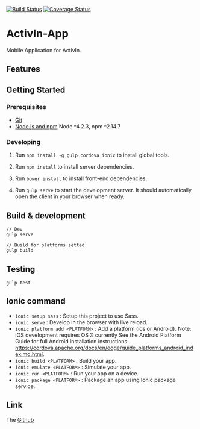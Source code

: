 [![Build Status](https://travis-ci.org/AdrienEtienne/activin-app.svg?branch=master)](https://travis-ci.org/AdrienEtienne/activin-app)
[![Coverage Status](https://coveralls.io/repos/github/AdrienEtienne/activin-app/badge.svg?branch=master)](https://coveralls.io/github/AdrienEtienne/activin-app?branch=master)

# ActivIn-App

Mobile Application for ActivIn.

## Features

## Getting Started

### Prerequisites

- [Git](https://git-scm.com/)
- [Node.js and npm](nodejs.org) Node ^4.2.3, npm ^2.14.7

### Developing

1. Run `npm install -g gulp cordova ionic` to install global tools.
 
2. Run `npm install` to install server dependencies.

3. Run `bower install` to install front-end dependencies.

4. Run `gulp serve` to start the development server. It should automatically open the client in your browser when ready.

## Build & development

    // Dev
    gulp serve

    // Build for platforms setted
    gulp build

## Testing

    gulp test

## Ionic command

 * `ionic setup sass` : Setup this project to use Sass.
 * `ionic serve` : Develop in the browser with live reload.
 * `ionic platform add <PLATFORM>` : Add a platform (ios or Android). 
   Note: iOS development requires OS X currently
   See the Android Platform Guide for full Android installation instructions:
   https://cordova.apache.org/docs/en/edge/guide_platforms_android_index.md.html.
 * `ionic build <PLATFORM>` : Build your app.
 * `ionic emulate <PLATFORM>` : Simulate your app.
 * `ionic run <PLATFORM>` : Run your app on a device.
 * `ionic package <PLATFORM>` : Package an app using Ionic package service.

## Link

The [Github](https://github.com/AdrienEtienne/activin)

